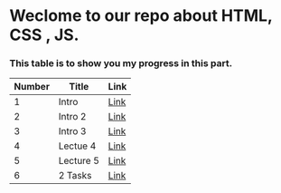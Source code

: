 # Weclome to our repo about HTML, CSS , JS.
### This table is to show you my progress in this part.

| Number | Title | Link |
| - | - | - |
| 1 | Intro | [Link](./Classes/Class1.md) |
| 2 | Intro 2 |[Link](./Classes/Class2.md)|
| 3 | Intro 3 |[Link](./Classes/Class3.md)|
| 4 | Lectue 4 |[Link](./Classes/Class3.md)|
| 5 | Lecture 5 |[Link](./Classes/Class5.md)|
| 6 | 2 Tasks | [Link](./Classes/2Tasks.md)|

